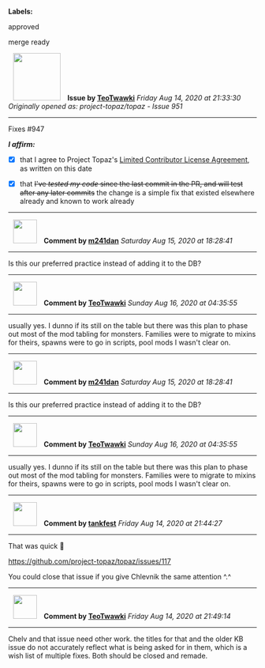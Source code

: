 **Labels:**

approved

merge ready



<a href="https://github.com/TeoTwawki"><img src="https://avatars0.githubusercontent.com/u/6871475?v=4" width="96" height="96" hspace="10"></img></a> **Issue by [TeoTwawki](https://github.com/TeoTwawki)**
_Friday Aug 14, 2020 at 21:33:30_
_Originally opened as: project-topaz/topaz - Issue 951_

----

Fixes #947

<!-- place 'x' mark between square [] brackets to affirm: -->
**_I affirm:_**
- [x] that I agree to Project Topaz's [Limited Contributor License Agreement](http://project-topaz.com/blob/release/CONTRIBUTOR_AGREEMENT.md), as written on this date
- [x] that ~~I've _tested my code_ since the last commit in the PR, and will test after any later commits~~ the change is a simple fix that existed elsewhere already and known to work already




----
<a href="https://github.com/m241dan"><img src="https://avatars3.githubusercontent.com/u/3581401?v=4" width="48" height="48" hspace="10"></img></a> **Comment by [m241dan](https://github.com/m241dan)**
_Saturday Aug 15, 2020 at 18:28:41_

----

Is this our preferred practice instead of adding it to the DB?


----
<a href="https://github.com/TeoTwawki"><img src="https://avatars0.githubusercontent.com/u/6871475?v=4" width="48" height="48" hspace="10"></img></a> **Comment by [TeoTwawki](https://github.com/TeoTwawki)**
_Sunday Aug 16, 2020 at 04:35:55_

----

usually yes. I dunno if its still on the table but there was this plan to phase out most of the mod tabling for monsters. Families were to migrate to mixins for theirs, spawns were to go in scripts, pool mods I wasn't clear on.


----
<a href="https://github.com/m241dan"><img src="https://avatars3.githubusercontent.com/u/3581401?v=4" width="48" height="48" hspace="10"></img></a> **Comment by [m241dan](https://github.com/m241dan)**
_Saturday Aug 15, 2020 at 18:28:41_

----

Is this our preferred practice instead of adding it to the DB?


----
<a href="https://github.com/TeoTwawki"><img src="https://avatars0.githubusercontent.com/u/6871475?v=4" width="48" height="48" hspace="10"></img></a> **Comment by [TeoTwawki](https://github.com/TeoTwawki)**
_Sunday Aug 16, 2020 at 04:35:55_

----

usually yes. I dunno if its still on the table but there was this plan to phase out most of the mod tabling for monsters. Families were to migrate to mixins for theirs, spawns were to go in scripts, pool mods I wasn't clear on.


----
<a href="https://github.com/tankfest"><img src="https://avatars1.githubusercontent.com/u/37684138?v=4" width="48" height="48" hspace="10"></img></a> **Comment by [tankfest](https://github.com/tankfest)**
_Friday Aug 14, 2020 at 21:44:27_

----

That was quick :eyes: 

https://github.com/project-topaz/topaz/issues/117
You could close that issue if you give Chlevnik the same attention ^.^


----
<a href="https://github.com/TeoTwawki"><img src="https://avatars0.githubusercontent.com/u/6871475?v=4" width="48" height="48" hspace="10"></img></a> **Comment by [TeoTwawki](https://github.com/TeoTwawki)**
_Friday Aug 14, 2020 at 21:49:14_

----

Chelv and that issue need other work. the titles for that and the older KB issue do not accurately reflect what is being asked for in them, which is a wish list of multiple fixes. Both should be closed and remade.

